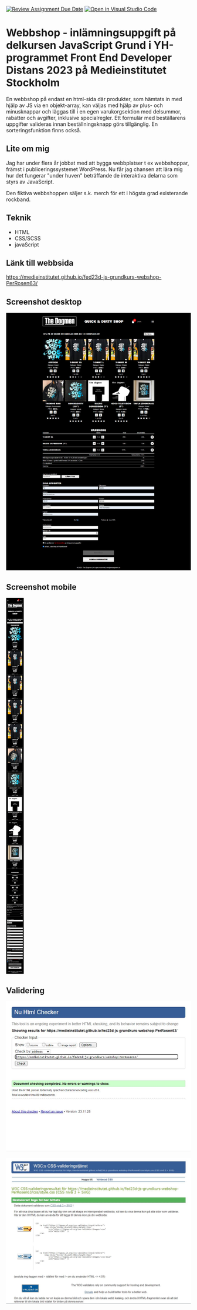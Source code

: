 [![Review Assignment Due Date](https://classroom.github.com/assets/deadline-readme-button-24ddc0f5d75046c5622901739e7c5dd533143b0c8e959d652212380cedb1ea36.svg)](https://classroom.github.com/a/lVSydX1g)
[![Open in Visual Studio Code](https://classroom.github.com/assets/open-in-vscode-718a45dd9cf7e7f842a935f5ebbe5719a5e09af4491e668f4dbf3b35d5cca122.svg)](https://classroom.github.com/online_ide?assignment_repo_id=12966477&assignment_repo_type=AssignmentRepo)

# Webbshop - inlämningsuppgift på delkursen JavaScript Grund i YH-programmet Front End Developer Distans 2023 på Medieinstitutet Stockholm

En webbshop på endast en html-sida där produkter, som hämtats in med hjälp av JS via en objekt-array, kan väljas med hjälp av plus- och minusknappar och läggas till i en egen varukorgsektion med delsummor, rabatter och avgifter, inklusive specialregler. Ett formulär med beställarens uppgifter valideras innan beställningsknapp görs tillgänglig. En sorteringsfunktion finns också.

## Lite om mig

Jag har under flera år jobbat med att bygga webbplatser t ex webbshoppar, främst i publiceringssystemet WordPress. Nu får jag chansen att lära mig hur det fungerar "under huven" beträffande de interaktiva delarna som styrs av JavaScript.

Den fiktiva webbshoppen säljer s.k. merch för ett i högsta grad existerande rockband.

## Teknik
- HTML
- CSS/SCSS
- javaScript

## Länk till webbsida

https://medieinstitutet.github.io/fed23d-js-grundkurs-webshop-PerRosen63/

## Screenshot desktop

![](screenshots/fed23d-js-grundkurs-webshop-PerRosen63-desktop.jpg)

## Screenshot mobile

![](screenshots/fed23d-js-grundkurs-webshop-PerRosen63_iPhoneSE.jpg)

## Validering

![](validation/html_validate.JPG)

![](validation/css_validate.JPG)



